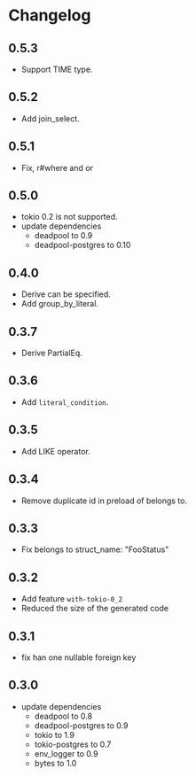 # Changelog

## 0.5.3

- Support TIME type.

## 0.5.2

- Add join_select.

## 0.5.1

- Fix, r#where and or

## 0.5.0

- tokio 0.2 is not supported.
- update dependencies
    - deadpool to 0.9
    - deadpool-postgres to 0.10

## 0.4.0

- Derive can be specified.
- Add group_by_literal.

## 0.3.7

- Derive PartialEq.

## 0.3.6

- Add `literal_condition`.

## 0.3.5

- Add LIKE operator.

## 0.3.4

- Remove duplicate id in preload of belongs to.

## 0.3.3

- Fix belongs to struct_name: "FooStatus"

## 0.3.2

- Add feature `with-tokio-0_2`
- Reduced the size of the generated code

## 0.3.1

- fix han one nullable foreign key

## 0.3.0

- update dependencies
    - deadpool to 0.8
    - deadpool-postgres to 0.9
    - tokio to 1.9
    - tokio-postgres to 0.7
    - env_logger to 0.9
    - bytes to 1.0
